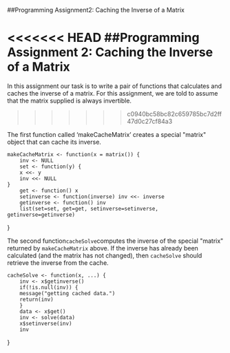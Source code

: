 ##Programming Assignment2: Caching the Inverse of a Matrix

<<<<<<< HEAD
##Programming Assignment 2: Caching the Inverse of a Matrix
=======
In this assignment our task is to write a pair of functions that calculates and caches the inverse of a matrix. For this assignment, we are told to assume that the matrix supplied is always invertible.
>>>>>>> c0940bc58bc82c659785bc7d2ff47d0c27cf84a3

The first function called ‘makeCacheMatrix’ creates a special "matrix" object that can cache its inverse.

    makeCacheMatrix <- function(x = matrix()) {
        inv <- NULL
        set <- function(y) {
        x <<- y
        inv <<- NULL
    }
        get <- function() x
        setinverse <- function(inverse) inv <<- inverse
        getinverse <- function() inv
        list(set=set, get=get, setinverse=setinverse, getinverse=getinverse)
}

The second function`cacheSolve`computes the inverse of the special "matrix" returned by `makeCacheMatrix` above. If the inverse has
already been calculated (and the matrix has not changed), then `cacheSolve` should retrieve the inverse from the cache.


    cacheSolve <- function(x, ...) {
        inv <- x$getinverse()
        if(!is.null(inv)) {
        message("getting cached data.")
        return(inv)
        }
        data <- x$get()
        inv <- solve(data)
        x$setinverse(inv)
        inv
}

